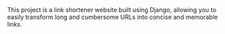  This project is a link shortener website built using Django, allowing you to easily transform long and cumbersome URLs into concise and memorable links.
